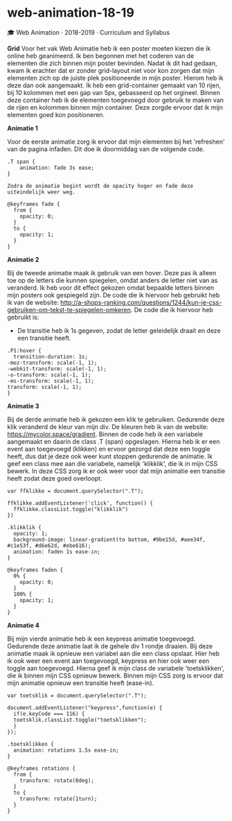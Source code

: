 # web-animation-18-19
🎓 Web Animation · 2018-2019 · Curriculum and Syllabus 

**Grid**
Voor het vak Web Animatie heb ik een poster moeten kiezen die ik online heb geanimeerd. Ik ben begonnen met het coderen van
de elementen die zich binnen mijn poster bevinden. Nadat ik dit had gedaan, kwam ik erachter dat er zonder grid-layout niet 
voor kon zorgen dat mijn elementen zich op de juiste plek positioneerde in mijn poster. Hierom heb ik deze dan ook aangemaakt. 
Ik heb een grid-container gemaakt van 10 rijen, bij 10 kolommen met een gap van 5px, gebasseerd op het orgineel. Binnen deze
container heb ik de elementen toegevoegd door gebruik te maken van de rijen en kolommen binnen mijn container. Deze zorgde ervoor
dat ik mijn elementen goed kon positioneren. 

**Animatie 1**

Voor de eerste animatie zorg ik ervoor dat mijn elementen bij het 'refreshen' van de pagina infaden. Dit doe ik doormiddag van de
volgende code. 

```
.T span {
    animation: fade 3s ease;
}

Zodra de animatie begint wordt de opacity hoger en fade deze uiteindelijk weer weg.

@keyframes fade {
  from {
    opacity: 0;
  }
  to {
    opacity: 1;
  }
}
```

**Animatie 2**

Bij de tweede animatie maak ik gebruik van een hover. Deze pas ik alleen toe op de letters die kunnen spiegelen, omdat anders de
letter niet van as veranderd. Ik heb voor dit effect gekozen omdat bepaalde letters binnen mijn posters ook gespiegeld zijn. De
code die ik hiervoor heb gebruikt heb ik van de website: http://a-shops-ranking.com/questions/1244/kun-je-css-gebruiken-om-tekst-te-spiegelen-omkeren.
De code die ik hiervoor heb gebruikt is: 
* De transitie heb ik 1s gegeven, zodat de letter geleidelijk draait en deze een transitie heeft. 

```
.P1:hover {
  transition-duration: 1s;  
-moz-transform: scale(-1, 1);
-webkit-transform: scale(-1, 1);
-o-transform: scale(-1, 1);
-ms-transform: scale(-1, 1);
transform: scale(-1, 1);
}
```

**Animatie 3**

Bij de derde animatie heb ik gekozen een klik te gebruiken. Gedurende deze klik veranderd de kleur van mijn div. De kleuren heb
ik van de website: https://mycolor.space/gradient. Binnen de code heb ik een variabele aangemaakt en daarin de class .T (span)
opgeslagen. Hierna heb ik er een event aan toegevoegd (klikken) en ervoor gezorgd dat deze een toggle heeft, dus dat je deze 
ook weer kunt stoppen gedurende de animatie. Ik geef een class mee aan die variabele, namelijk 'klikklik', die ik in mijn CSS 
bewerk. In deze CSS zorg ik er ook weer voor dat mijn animatie een transitie heeft zodat deze goed overloopt. 

```
var ffklikke = document.querySelector(".T");

ffklikke.addEventListener('click', function() {
  ffklikke.classList.toggle("klikklik")
})

.klikklik {
  opacity: 1;
  background-image: linear-gradient(to bottom, #9be15d, #aee34f, #c1e53f, #d6e62d, #ebe616);
  animation: faden 1s ease-in;
}

@keyframes faden {
  0% {
    opacity: 0;
  }
  100% {
    opacity: 1;
  }
}
```

**Animatie 4**

Bij mijn vierde animatie heb ik een keypress animatie toegevoegd. Gedurende deze animatie laat ik de gehele div 1 rondje draaien. 
Bij deze animatie maak ik opnieuw een variabel aan die een class opslaat. Hier heb ik ook weer een event aan toegevoegd, keypress 
en hier ook weer een toggle aan toegevoegd. Hierna geef ik mijn class de variabele 'toetsklikken', die ik binnen mijn CSS opnieuw
bewerk. Binnen mijn CSS zorg is ervoor dat mijn animatie opnieuw een transitie heeft (ease-in). 

```
var toetsklik = document.querySelector(".T");

document.addEventListener("keypress",function(e) {
  if(e.keyCode === 116) {
  toetsklik.classList.toggle("toetsklikken");
  }
});

.toetsklikken {
  animation: rotations 1.5s ease-in;
}

@keyframes rotations {
  from {
    transform: rotate(0deg);
  }
  to {
    transform: rotate(1turn);
  }
}
```

